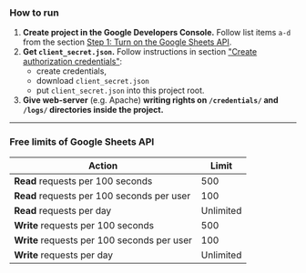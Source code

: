 ### How to run
1. **Create project in the Google Developers Console.** Follow list items `a-d` from the section [Step 1: Turn on the Google Sheets API](https://developers.google.com/sheets/api/quickstart/php#step_1_turn_on_the_api_name).
1. **Get `client_secret.json`.** Follow instructions in section ["Create authorization credentials"](https://developers.google.com/api-client-library/php/auth/web-app#creatingcred): 
   * create credentials,
   * download `client_secret.json`
   * put `client_secret.json` into this project root.
1. **Give web-server** (e.g. Apache) **writing rights
on `/credentials/` and `/logs/` directories inside the project.**

---

### Free limits of **Google Sheets API**
Action | Limit
--- | ---
**Read** requests per 100 seconds | 500
**Read** requests per 100 seconds per user | 100
**Read** requests per day | Unlimited
**Write** requests per 100 seconds | 500
**Write** requests per 100 seconds per user | 100
**Write** requests per day | Unlimited
